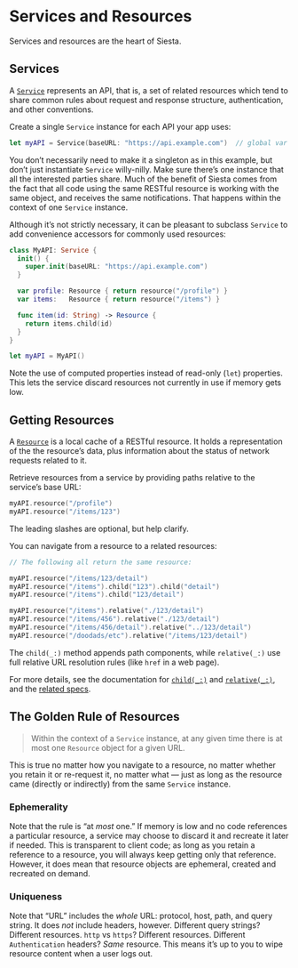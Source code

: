 # Services and Resources

Services and resources are the heart of Siesta.

## Services

A [`Service`](http://bustoutsolutions.github.io/siesta/api/Classes/Service.html) represents an API, that is, a set of related resources which tend to share common rules about request and response structure, authentication, and other conventions.

Create a single `Service` instance for each API your app uses:

```swift
let myAPI = Service(baseURL: "https://api.example.com")  // global var
```

You don’t necessarily need to make it a singleton as in this example, but don’t just instantiate `Service` willy-nilly. Make sure there’s one instance that all the interested parties share. Much of the benefit of Siesta comes from the fact that all code using the same RESTful resource is working with the same object, and receives the same notifications. That happens within the context of one `Service` instance.

Although it’s not strictly necessary, it can be pleasant to subclass `Service` to add convenience accessors for commonly used resources:

```swift
class MyAPI: Service {
  init() {
    super.init(baseURL: "https://api.example.com")
  }

  var profile: Resource { return resource("/profile") }
  var items:   Resource { return resource("/items") }

  func item(id: String) -> Resource {
    return items.child(id)
  }
}

let myAPI = MyAPI()
```

Note the use of computed properties instead of read-only (`let`) properties. This lets the service discard resources not currently in use if memory gets low.

## Getting Resources

A [`Resource`](http://bustoutsolutions.github.io/siesta/api/Classes/Resource.html) is a local cache of a RESTful resource. It holds a representation of the the resource’s data, plus information about the status of network requests related to it.

Retrieve resources from a service by providing paths relative to the service’s base URL:

```swift
myAPI.resource("/profile")
myAPI.resource("/items/123")
```

The leading slashes are optional, but help clarify.

You can navigate from a resource to a related resources:

```swift
// The following all return the same resource:

myAPI.resource("/items/123/detail")
myAPI.resource("/items").child("123").child("detail")
myAPI.resource("/items").child("123/detail")

myAPI.resource("/items").relative("./123/detail")
myAPI.resource("/items/456").relative("./123/detail")
myAPI.resource("/items/456/detail").relative("../123/detail")
myAPI.resource("/doodads/etc").relative("/items/123/detail")
```

The `child(_:)` method appends path components, while `relative(_:)` use full relative URL resolution rules (like `href` in a web page).

For more details, see the documentation for [`child(_:)`](http://bustoutsolutions.github.io/siesta/api/Classes/Resource.html#/s:FC6Siesta8Resource5childFS0_FSSS0_) and [`relative(_:)`](http://bustoutsolutions.github.io/siesta/api/Classes/Resource.html#/s:FC6Siesta8Resource8relativeFS0_FSSS0_), and the [related specs](https://bustoutsolutions.github.io/siesta/specs/#ResourcePathsSpec).

## The Golden Rule of Resources

> Within the context of a `Service` instance, at any given time there is at most one `Resource` object for a given URL.

This is true no matter how you navigate to a resource, no matter whether you retain it or re-request it, no matter what — just as long as the resource came (directly or indirectly) from the same `Service` instance.

### Ephemerality

Note that the rule is “at _most_ one.” If memory is low and no code references a particular resource, a service may choose to discard it and recreate it later if needed. This is transparent to client code; as long as you retain a reference to a resource, you will always keep getting only that reference. However, it does mean that resource objects are ephemeral, created and recreated on demand.

### Uniqueness

Note that “URL” includes the _whole_ URL: protocol, host, path, and query string. It does _not_ include headers, however. Different query strings? Different resources. `http` vs `https`? Different resources. Different `Authentication` headers? _Same_ resource. This means it’s up to you to wipe resource content when a user logs out.

